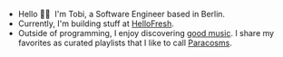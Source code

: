 - Hello 👋🏾 &nbsp;I'm Tobi, a Software Engineer based in Berlin. 
- Currently, I'm building stuff at [HelloFresh](https://www.hellofreshgroup.com/en/). 
- Outside of programming, I enjoy discovering [good music](https://www.youtube.com/watch?v=TeaDE1magRk). I share my favorites as curated playlists that I like to call [Paracosms](https://www.heytobi.dev/paracosms).
